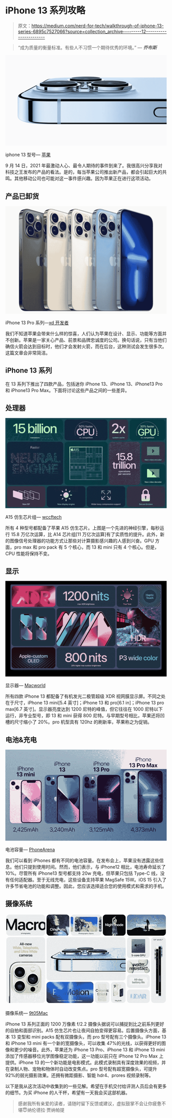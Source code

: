 # iPhone 13 系列攻略

> 原文：<https://medium.com/nerd-for-tech/walkthrough-of-iphone-13-series-6895c7527066?source=collection_archive---------12----------------------->

> “成为质量的衡量标准。有些人不习惯一个期待优秀的环境。” *—* ***乔布斯***

![](img/c18e8b31da3148ba81d762032a894462.png)

iphone 13 型号— [苹果](https://www.apple.com/newsroom/images/product/iphone/standard/Apple_iPhone-13-Pro_New-Camera-System_09142021_Full-Bleed-Image.jpg.large_2x.jpg)

9 月 14 日，2021 年最激动人心、最令人期待的事件到来了。我很高兴分享我对科技之王发布的产品的看法。是的，每当苹果公司推出新产品，都会引起巨大的共鸣。其他移动公司也可能对这一事件感兴趣。因为苹果正在进行这项活动。

## 产品已卸货

![](img/193fb9fedf20437e13b5302a985deecb.png)

iPhone 13 Pro 系列—[xd 开发者](https://www.xda-developers.com/files/2021/09/iPhone-13-Pro-3.jpg)

我们不知道苹果会带来什么样的惊喜，人们认为苹果在设计、显示、功能等方面并不创新。苹果是一家关心产品、前景和品牌忠诚度的公司。换句话说，只有当他们确信火箭会达到目标时，他们才会发射火箭，而在后台，这种测试会发生很多次。这篇文章会非常简洁。

## iPhone 13 系列

在 13 系列下推出了四款产品，包括迷你 iPhone 13、iPhone 13、iPhone13 Pro 和 iPhone13 Pro Max。下面将讨论这些产品之间的一些差异。

## **处理器**

![](img/638c6085ab6ed809a092f8eb6933aa26.png)

A15 仿生芯片组— [wccftech](https://cdn.wccftech.com/wp-content/uploads/2021/09/A15-Bionic-specs.jpg)

所有 4 种型号都配备了苹果 A15 仿生芯片。上图是一个先进的神经引擎，每秒运行 15.8 万亿次运算，比 A14 芯片组[11 万亿次运算]有了实质性的提升。此外，新的图像信号处理器的功能方式让那些对计算摄影感兴趣的人感到兴奋。GPU 方面，pro max 和 pro pack 有 5 个核心，而 13 和 mini 只有 4 个核心。但是，CPU 性能将保持不变。

## 显示

![](img/48080bb01e0aa216085361592ae50df0.png)

显示器— [Macworld](https://www.google.com/url?sa=i&url=https%3A%2F%2Fwww.macworld.com%2Farticle%2F234814%2Fiphone-13-features-specs-price-release.html&psig=AOvVaw1AgdrWPlnTsMjRBG-JcwCH&ust=1632138136546000&source=images&cd=vfe&ved=0CAsQjRxqFwoTCOisz8L6ivMCFQAAAAAdAAAAABAK)

所有四款 iPhone 13 都配备了有机发光二极管超级 XDR 视网膜显示屏。不同之处在于尺寸，iPhone 13 mini[5.4 英寸]；iPhone 13 和 pro[6.1 in]；iPhone 13 pro max[6.7 英寸]。显示器亮度达到 1200 尼特的峰值，但它往往在 1000 尼特以下运行，非专业型号，即 13 和 mini 获得 800 尼特。与早期型号相比，苹果还将凹槽的尺寸缩小了 20%。pro 机型具有 120hz 的刷新率，苹果称之为促销。

## **电池&充电**

![](img/f380131ffa44428143b057f369318df7.png)

电池容量— [PhoneArena](https://www.google.com/url?sa=i&url=https%3A%2F%2Fwww.phonearena.com%2Fnews%2Fapple-iphone-13-series-battery-capacities-leaked_id132514&psig=AOvVaw1uJvs7KavA9fySFd-kxUrL&ust=1632138721263000&source=images&cd=vfe&ved=0CAsQjRxqFwoTCPipitz8ivMCFQAAAAAdAAAAABAD)

我们可以看到 iPhones 都有不同的电池容量。在发布会上，苹果没有透露这些信息。他们只提到使用时间。然而，他们表示，与 iPhone12 相比，电池寿命延长了 10%。尽管所有 iPhone13 型号都支持 20w 充电，但苹果只包括 Type-C 线，没有任何适配器。至于无线充电，这些设备支持苹果 MagSafe 15W。iOS 15 引入了许多节省电池的功能和调整。因此，您应该选择适合您的使用模式和需求的手机。

## 摄像系统

![](img/5eb47d6a8f54ec45a4d9a380766ff913.png)

摄像系统— [9t05Mac](https://9to5mac.com/wp-content/uploads/sites/6/2021/09/Screen-Shot-2021-09-14-at-2.14.59-PM.jpg)

iPhone 13 系列正面的 1200 万像素 f/2.2 摄像头据说可以捕捉到比之前系列更好的自拍和面部识别。A15 仿生芯片也让夜间自拍变得更容易。后置摄像头方面，基本 13 变型和 mini packs 配有双摄像头，而 pro 型号配有三个摄像头。iPhone 13 和 iPhone 13 mini 有一个新的宽摄像头，可以收集 47%的光线，以获得更好的图像和更少的噪音。此外，苹果还为 iPhone 13 Pro、iPhone 13 和 iPhone 13 mini 添加了传感器移位光学图像稳定功能，这一功能以前只在 iPhone 12 Pro Max 上提供。iPhone 13 的一个新功能是电影模式。此模式录制具有深度效果的视频，并在录制人物、宠物和物体时自动改变焦点。pro 型号配有超宽摄像头，可提升 92%的弱光摄影效果。还拥有微距摄影、智能 hdr4、prores 视频录制等。

以下是我从这次活动中收集到的一些见解。希望在手机交付给评测人员后会有更多的细节。为买 iPhone 的人干杯，希望有一天我会买这部机器。

> 感谢我所有亲爱的读者，请随时留下反馈或建议，虚拟鼓掌不会让你疲惫不堪😇纳伦德拉·贾纳帕提